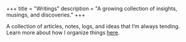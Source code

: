 +++
title = "Writings"
description = "A growing collection of insights, musings, and discoveries."
+++

A collection of articles, notes, logs, and ideas that I’m always tending.  
Learn more about how I organize things [here](/welcome-to-my-digital-garden).
